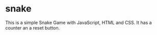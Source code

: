 # snake
This is a simple Snake Game with JavaScript, HTML and CSS. It has a counter an a reset button.
